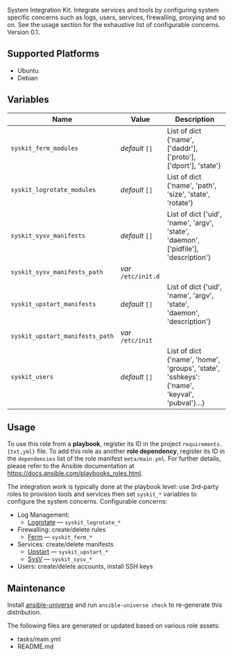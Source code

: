 
<!-- THIS IS A GENERATED FILE, DO NOT EDIT -->

System Integration Kit. Integrate services and tools by configuring system specific concerns such as logs, users, services, firewalling, proxying and so on. See the usage section for the exhaustive list of configurable concerns.
 Version 0.1.


## Supported Platforms

  * Ubuntu
  * Debian

## Variables

| Name | Value | Description |
|------|-------|-------------|
| `syskit_ferm_modules` | _default_ `[]` | List of dict {'name', ['daddr'], ['proto'], ['dport'], 'state'} |
| `syskit_logrotate_modules` | _default_ `[]` | List of dict {'name', 'path', 'size', 'state', 'rotate'} |
| `syskit_sysv_manifests` | _default_ `[]` | List of dict {'uid', 'name', 'argv', 'state', 'daemon', ['pidfile'], 'description'} |
| `syskit_sysv_manifests_path` | _var_ `/etc/init.d` |  |
| `syskit_upstart_manifests` | _default_ `[]` | List of dict {'uid', 'name', 'argv', 'state', 'daemon', 'description'} |
| `syskit_upstart_manifests_path` | _var_ `/etc/init` |  |
| `syskit_users` | _default_ `[]` | List of dict {'name', 'home', 'groups', 'state', 'sshkeys': {'name', 'keyval', 'pubval'}…} |



## Usage

To use this role from a **playbook**, 
register its ID in the project `requirements.{txt,yml}` file.
To add this role as another **role dependency**,
register its ID in the `dependencies` list of the role manifest `meta/main.yml`.
For further details,
please refer to the Ansible documentation at https://docs.ansible.com/playbooks_roles.html.

The integration work is typically done at the playbook level: use 3rd-party roles to provision tools and services then set `syskit_*` variables to configure the system concerns.
Configurable concerns:
  * Log Management:
    * [Logrotate](http://www.linuxcommand.org/man_pages/logrotate8.html) — `syskit_logrotate_*`
  * Firewalling: create/delete rules
    * [Ferm](http://ferm.foo-projects.org) — `syskit_ferm_*`
  * Services: create/delete manifests
    * [Upstart](http://upstart.ubuntu.com/cookbook/) — `syskit_upstart_*`
    * [SysV](https://en.wikipedia.org/wiki/Init#SysV-style) — `syskit_sysv_*`
  * Users: create/delete accounts, install SSH keys



## Maintenance

Install [ansible-universe](https://github.com/fclaerho/ansible-universe)
and run `ansible-universe check` to re-generate this distribution.

The following files are generated or updated based on various role assets:
  * tasks/main.yml
  * README.md


